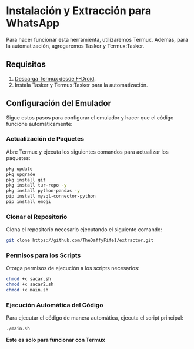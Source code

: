 # Instalación y Extracción para WhatsApp

Para hacer funcionar esta herramienta, utilizaremos Termux. Además, para la automatización, agregaremos Tasker y Termux:Tasker.

## Requisitos

1. [Descarga Termux desde F-Droid](https://f-droid.org/es/packages/com.termux/).
2. Instala Tasker y Termux:Tasker para la automatización.

## Configuración del Emulador

Sigue estos pasos para configurar el emulador y hacer que el código funcione automáticamente:

### Actualización de Paquetes

Abre Termux y ejecuta los siguientes comandos para actualizar los paquetes:

```sh
pkg update
pkg upgrade
pkg install git
pkg install tur-repo -y
pkg install python-pandas -y
pip install mysql-connector-python
pip install emoji
```
### Clonar el Repositorio
Clona el repositorio necesario ejecutando el siguiente comando:

```sh
git clone https://github.com/TheDaffyFife1/extractor.git
```

### Permisos para los Scripts
Otorga permisos de ejecución a los scripts necesarios:

```sh
chmod +x sacar.sh
chmod +x sacar2.sh
chmod +x main.sh
```

### Ejecución Automática del Código
Para ejecutar el código de manera automática, ejecuta el script principal:
```sh
./main.sh
```
**Este es solo para funcionar con Termux**
